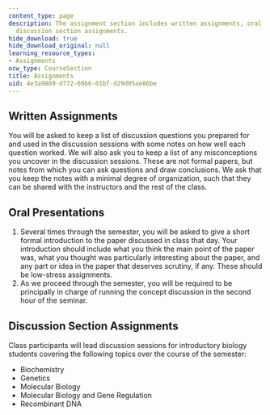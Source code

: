 ```yaml
---
content_type: page
description: The assignment section includes written assignments, oral presentations,and
  discussion section assignments.
hide_download: true
hide_download_original: null
learning_resource_types:
- Assignments
ocw_type: CourseSection
title: Assignments
uid: 4e3a9809-d772-69b6-01bf-d29d05ae86be
---
```


Written Assignments
-------------------

You will be asked to keep a list of discussion questions you prepared for and used in the discussion sessions with some notes on how well each question worked. We will also ask you to keep a list of any misconceptions you uncover in the discussion sessions. These are not formal papers, but notes from which you can ask questions and draw conclusions. We ask that you keep the notes with a minimal degree of organization, such that they can be shared with the instructors and the rest of the class.

Oral Presentations
------------------

1.  Several times through the semester, you will be asked to give a short formal introduction to the paper discussed in class that day. Your introduction should include what you think the main point of the paper was, what you thought was particularly interesting about the paper, and any part or idea in the paper that deserves scrutiny, if any. These should be low-stress assignments.
2.  As we proceed through the semester, you will be required to be principally in charge of running the concept discussion in the second hour of the seminar.  
    

Discussion Section Assignments
------------------------------

Class participants will lead discussion sessions for introductory biology students covering the following topics over the course of the semester:

*   Biochemistry
*   Genetics
*   Molecular Biology
*   Molecular Biology and Gene Regulation
*   Recombinant DNA